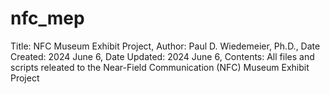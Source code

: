 # nfc_mep
Title: NFC Museum Exhibit Project,
Author: Paul D. Wiedemeier, Ph.D.,
Date Created: 2024 June 6,
Date Updated: 2024 June 6,
Contents: All files and scripts releated to the Near-Field Communication (NFC) Museum Exhibit Project
